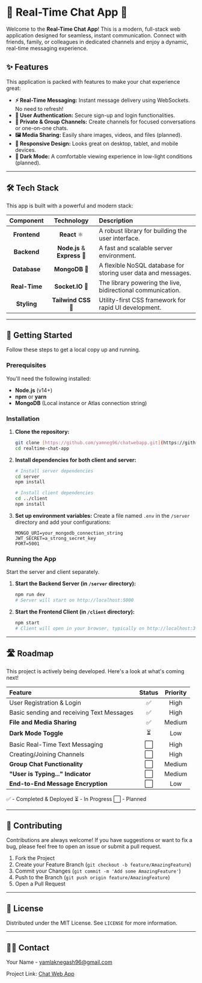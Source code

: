 # 💬 **Real-Time Chat App** 🚀

Welcome to the **Real-Time Chat App**! This is a modern, full-stack web application designed for seamless, instant communication. Connect with friends, family, or colleagues in dedicated channels and enjoy a dynamic, real-time messaging experience.



## ✨ **Features**

This application is packed with features to make your chat experience great:

* **⚡️ Real-Time Messaging:** Instant message delivery using WebSockets. No need to refresh!
* **👤 User Authentication:** Secure sign-up and login functionalities.
* **🔐 Private & Group Channels:** Create channels for focused conversations or one-on-one chats.
* **🖼️ Media Sharing:** Easily share images, videos, and files (planned).
* **🎨 Responsive Design:** Looks great on desktop, tablet, and mobile devices.
* **🌙 Dark Mode:** A comfortable viewing experience in low-light conditions (planned).

---

## 🛠️ **Tech Stack**

This app is built with a powerful and modern stack:

| Component | Technology | Description |
| :---: | :---: | :--- |
| **Frontend** | **React** ⚛️ | A robust library for building the user interface. |
| **Backend** | **Node.js** & **Express** 🚂 | A fast and scalable server environment. |
| **Database** | **MongoDB** 🍃 | A flexible NoSQL database for storing user data and messages. |
| **Real-Time** | **Socket.IO** 🔗 | The library powering the live, bidirectional communication. |
| **Styling** | **Tailwind CSS** 💨 | Utility-first CSS framework for rapid UI development. |

---

## 🚀 **Getting Started**

Follow these steps to get a local copy up and running.

### **Prerequisites**

You'll need the following installed:

* **Node.js** (v14+)
* **npm** or **yarn**
* **MongoDB** (Local instance or Atlas connection string)

### **Installation**

1.  **Clone the repository:**
    ```bash
    git clone [https://github.com/yamneg96/chatwebapp.git](https://github.com/yourusername/realtime-chat-app.git)
    cd realtime-chat-app
    ```

2.  **Install dependencies for both client and server:**
    ```bash
    # Install server dependencies
    cd server
    npm install
    
    # Install client dependencies
    cd ../client
    npm install
    ```

3.  **Set up environment variables:**
    Create a file named `.env` in the `/server` directory and add your configurations:
    ```
    MONGO_URI=your_mongodb_connection_string
    JWT_SECRET=a_strong_secret_key
    PORT=5001
    ```

### **Running the App**

Start the server and client separately.

1.  **Start the Backend Server (in `/server` directory):**
    ```bash
    npm run dev
    # Server will start on http://localhost:5000
    ```
2.  **Start the Frontend Client (in `/client` directory):**
    ```bash
    npm start
    # Client will open in your browser, typically on http://localhost:3000
    ```

---

## 🛣️ **Roadmap**

This project is actively being developed. Here's a look at what's coming next!

| Feature | Status | Priority |
| :--- | :---: | :---: |
| User Registration & Login | ✅ | High |
| Basic sending and receiving Text Messages | ✅ | High |
| **File and Media Sharing** | ✅ | Medium |
| **Dark Mode Toggle** | ⏳ | Low |
| Basic Real-Time Text Messaging | ⬜ | High |
| Creating/Joining Channels | ⬜ | High |
| **Group Chat Functionality** | ⬜ | Medium |
| **"User is Typing..." Indicator** | ⬜ | Medium |
| **End-to-End Message Encryption** | ⬜ | Low |

✅ - Completed & Deployed
⏳ - In Progress
⬜ - Planned

---

## 🤝 **Contributing**

Contributions are always welcome! If you have suggestions or want to fix a bug, please feel free to open an issue or submit a pull request.

1.  Fork the Project
2.  Create your Feature Branch (`git checkout -b feature/AmazingFeature`)
3.  Commit your Changes (`git commit -m 'Add some AmazingFeature'`)
4.  Push to the Branch (`git push origin feature/AmazingFeature`)
5.  Open a Pull Request

---

## 📄 **License**

Distributed under the MIT License. See `LICENSE` for more information.

---

## 🧑‍💻 **Contact**

Your Name - yamlaknegash96@gmail.com

Project Link: [Chat Web App](https://github.com/yamneg96/chatwebapp)